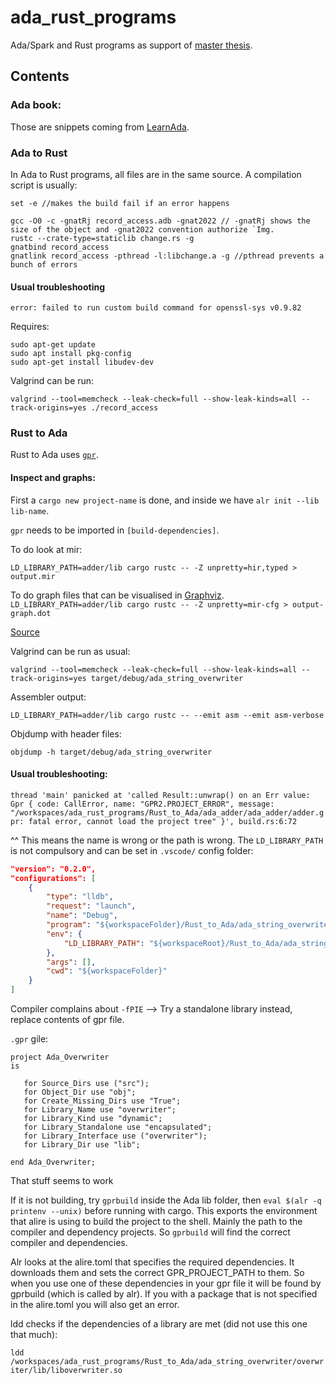# ada_rust_programs

Ada/Spark and Rust programs as support of [master thesis](https://github.com/Dajamante/thesis_rust_spark_joy).

## Contents

### Ada book:

Those are snippets coming from [LearnAda](https://learn.adacore.com/).

### Ada to Rust

In Ada to Rust programs, all files are in the same source. A compilation script is usually:

```
set -e //makes the build fail if an error happens

gcc -O0 -c -gnatRj record_access.adb -gnat2022 // -gnatRj shows the size of the object and -gnat2022 convention authorize `Img.
rustc --crate-type=staticlib change.rs -g
gnatbind record_access
gnatlink record_access -pthread -l:libchange.a -g //pthread prevents a bunch of errors
```

#### Usual troubleshooting

`error: failed to run custom build command for openssl-sys v0.9.82`

Requires:
```
sudo apt-get update
sudo apt install pkg-config
sudo apt-get install libudev-dev
```

Valgrind can be run:

`valgrind --tool=memcheck --leak-check=full --show-leak-kinds=all --track-origins=yes ./record_access`

### Rust to Ada

Rust to Ada uses [`gpr`](https://github.com/jklmnn/gpr-rust).

#### Inspect and graphs:

First a `cargo new project-name` is done, and inside we have `alr init --lib lib-name`.

`gpr` needs to be imported in `[build-dependencies]`. 

To do look at mir:

`LD_LIBRARY_PATH=adder/lib cargo rustc -- -Z unpretty=hir,typed > output.mir`

To do graph files that can be visualised in [Graphviz](https://dreampuf.github.io/GraphvizOnline).
`LD_LIBRARY_PATH=adder/lib cargo rustc -- -Z unpretty=mir-cfg > output-graph.dot`

[Source](https://users.rust-lang.org/t/how-to-inspect-hir-or-mir/37135/3
)


Valgrind can be run as usual:

`valgrind --tool=memcheck --leak-check=full --show-leak-kinds=all --track-origins=yes target/debug/ada_string_overwriter`

Assembler output:

`LD_LIBRARY_PATH=adder/lib cargo rustc -- --emit asm --emit asm-verbose`

Objdump with header files:

`objdump -h target/debug/ada_string_overwriter`

#### Usual troubleshooting:
  
`thread 'main' panicked at 'called Result::unwrap() on an Err value: Gpr { code: CallError, name: "GPR2.PROJECT_ERROR", message: "/workspaces/ada_rust_programs/Rust_to_Ada/ada_adder/ada_adder/adder.gpr: fatal error, cannot load the project tree" }', build.rs:6:72`

^^ This means the name is wrong or the path is wrong. The `LD_LIBRARY_PATH` is not compulsory and can be set in `.vscode/` config folder:

```json
"version": "0.2.0",
"configurations": [
    {
        "type": "lldb",
        "request": "launch",
        "name": "Debug",
        "program": "${workspaceFolder}/Rust_to_Ada/ada_string_overwriter/target/debug/ada_string_overwriter",
        "env": {
            "LD_LIBRARY_PATH": "${workspaceRoot}/Rust_to_Ada/ada_string_overwriter/overwriter/lib"
        },
        "args": [],
        "cwd": "${workspaceFolder}"
    }
]
```

Compiler complains about `-fPIE` --> Try  a standalone library instead, replace contents of gpr file.

`.gpr` gile:
```
project Ada_Overwriter
is

   for Source_Dirs use ("src");
   for Object_Dir use "obj";
   for Create_Missing_Dirs use "True";
   for Library_Name use "overwriter";
   for Library_Kind use "dynamic";
   for Library_Standalone use "encapsulated";
   for Library_Interface use ("overwriter");
   for Library_Dir use "lib";

end Ada_Overwriter;
```
That stuff seems to work 

If it is not building, try `gprbuild` inside the Ada lib folder, then `eval $(alr -q printenv --unix)` before running with cargo. 
This exports the environment that alire is using to build the project to the shell. Mainly the path to the compiler and dependency projects. So `gprbuild` will find the correct compiler and dependencies.

Alr looks at the alire.toml that specifies the required dependencies. It downloads them and sets the correct GPR_PROJECT_PATH to them. So when you use one of these dependencies in your gpr file it will be found by gprbuild (which is called by alr). If you with a package that is not specified in the alire.toml you will also get an error.

ldd checks if the dependencies of a library are met (did not use this one that much):

`ldd /workspaces/ada_rust_programs/Rust_to_Ada/ada_string_overwriter/overwriter/lib/liboverwriter.so`